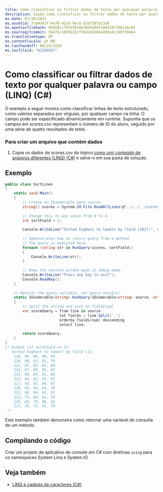 ```yaml
---
title: Como classificar ou filtrar dados de texto por qualquer palavra ou campo (LINQ) (C#)
description: Saiba como classificar ou filtrar dados de texto por qualquer palavra ou campo. Veja um exemplo para classificar linhas de texto estruturado por qualquer campo na linha.
ms.date: 07/20/2015
ms.assetid: 7c04d42f-4a78-42c8-9ec8-57ef18fe13a9
ms.openlocfilehash: 05858cc787d3916b204910df10d3291796cebc02
ms.sourcegitcommit: 5b475c1855b32cf78d2d1bbb4295e4c236f39464
ms.translationtype: MT
ms.contentlocale: pt-BR
ms.lasthandoff: 09/24/2020
ms.locfileid: "91203937"
---
```

# <a name="how-to-sort-or-filter-text-data-by-any-word-or-field-linq-c"></a>Como classificar ou filtrar dados de texto por qualquer palavra ou campo (LINQ) (C#)

O exemplo a seguir mostra como classificar linhas de texto estruturado, como valores separados por vírgulas, por qualquer campo na linha. O campo pode ser especificado dinamicamente em runtime. Suponha que os campos em scores.csv representam o número de ID do aluno, seguido por uma série de quatro resultados de teste.  
  
### <a name="to-create-a-file-that-contains-data"></a>Para criar um arquivo que contém dados  
  
1. Copie os dados de scores.csv do tópico [como unir conteúdo de arquivos diferentes (LINQ) (C#)](./how-to-join-content-from-dissimilar-files-linq.md) e salve-o em sua pasta de solução.  
  
## <a name="example"></a>Exemplo  
  
```csharp  
public class SortLines  
{  
    static void Main()  
    {  
        // Create an IEnumerable data source  
        string[] scores = System.IO.File.ReadAllLines(@"../../../scores.csv");  
  
        // Change this to any value from 0 to 4.  
        int sortField = 1;  
  
        Console.WriteLine("Sorted highest to lowest by field [{0}]:", sortField);  
  
        // Demonstrates how to return query from a method.  
        // The query is executed here.  
        foreach (string str in RunQuery(scores, sortField))  
        {  
            Console.WriteLine(str);  
        }  
  
        // Keep the console window open in debug mode.  
        Console.WriteLine("Press any key to exit");  
        Console.ReadKey();  
    }  
  
    // Returns the query variable, not query results!  
    static IEnumerable<string> RunQuery(IEnumerable<string> source, int num)  
    {  
        // Split the string and sort on field[num]  
        var scoreQuery = from line in source  
                         let fields = line.Split(',')  
                         orderby fields[num] descending  
                         select line;  
  
        return scoreQuery;  
    }  
}  
/* Output (if sortField == 1):  
   Sorted highest to lowest by field [1]:  
    116, 99, 86, 90, 94  
    120, 99, 82, 81, 79  
    111, 97, 92, 81, 60  
    114, 97, 89, 85, 82  
    121, 96, 85, 91, 60  
    122, 94, 92, 91, 91  
    117, 93, 92, 80, 87  
    118, 92, 90, 83, 78  
    113, 88, 94, 65, 91  
    112, 75, 84, 91, 39  
    119, 68, 79, 88, 92  
    115, 35, 72, 91, 70  
 */  
```  
  
 Este exemplo também demonstra como retornar uma variável de consulta de um método.  
  
## <a name="compiling-the-code"></a>Compilando o código  

Criar um projeto de aplicativo de console em C# com diretivas `using` para os namespaces System.Linq e System.IO.
  
## <a name="see-also"></a>Veja também

- [LINQ e cadeias de caracteres (C#)](./linq-and-strings.md)
